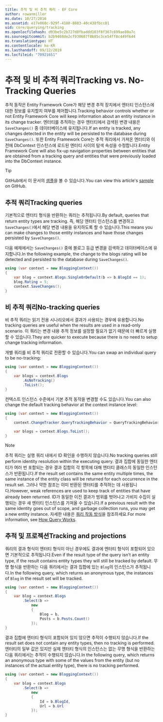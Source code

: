 ```yaml
---
title: 추적 및 비 추적 쿼리 - EF Core
author: rowanmiller
ms.date: 10/27/2016
ms.assetid: e17e060c-929f-4180-8883-40c438fbcc01
uid: core/querying/tracking
ms.openlocfilehash: d93be5c2b727d8fbaddd103f8f367c699ae80a7c
ms.sourcegitcommit: b2b9468de2cf930687f8b85c3ce54ff8c449f644
ms.translationtype: HT
ms.contentlocale: ko-KR
ms.lasthandoff: 09/12/2019
ms.locfileid: "70921651"
---
```

# <a name="tracking-vs-no-tracking-queries"></a><span data-ttu-id="616d8-102">추적 및 비 추적 쿼리</span><span class="sxs-lookup"><span data-stu-id="616d8-102">Tracking vs. No-Tracking Queries</span></span>

<span data-ttu-id="616d8-103">추적 동작은 Entity Framework Core가 해당 변경 추적 장치에서 엔터티 인스턴스에 대한 정보를 유지할지 여부를 제어합니다.</span><span class="sxs-lookup"><span data-stu-id="616d8-103">Tracking behavior controls whether or not Entity Framework Core will keep information about an entity instance in its change tracker.</span></span> <span data-ttu-id="616d8-104">엔터티를 추적하는 경우 엔터티에서 검색된 변경 내용은 `SaveChanges()` 중 데이터베이스에 유지됩니다.</span><span class="sxs-lookup"><span data-stu-id="616d8-104">If an entity is tracked, any changes detected in the entity will be persisted to the database during `SaveChanges()`.</span></span> <span data-ttu-id="616d8-105">또한 Entity Framework Core는 추적 쿼리에서 가져온 엔터티와 이전에 DbContext 인스턴스에 로드된 엔터티 사이의 탐색 속성을 수정합니다.</span><span class="sxs-lookup"><span data-stu-id="616d8-105">Entity Framework Core will also fix-up navigation properties between entities that are obtained from a tracking query and entities that were previously loaded into the DbContext instance.</span></span>

> [!TIP]  
> <span data-ttu-id="616d8-106">GitHub에서 이 문서의 [샘플](https://github.com/aspnet/EntityFramework.Docs/tree/master/samples/core/Querying)을 볼 수 있습니다.</span><span class="sxs-lookup"><span data-stu-id="616d8-106">You can view this article's [sample](https://github.com/aspnet/EntityFramework.Docs/tree/master/samples/core/Querying) on GitHub.</span></span>

## <a name="tracking-queries"></a><span data-ttu-id="616d8-107">추적 쿼리</span><span class="sxs-lookup"><span data-stu-id="616d8-107">Tracking queries</span></span>

<span data-ttu-id="616d8-108">기본적으로 엔터티 형식을 반환하는 쿼리는 추적됩니다.</span><span class="sxs-lookup"><span data-stu-id="616d8-108">By default, queries that return entity types are tracking.</span></span> <span data-ttu-id="616d8-109">즉, 해당 엔터티 인스턴스를 변경하고 `SaveChanges()`에서 해당 변경 내용을 유지하도록 할 수 있습니다.</span><span class="sxs-lookup"><span data-stu-id="616d8-109">This means you can make changes to those entity instances and have those changes persisted by `SaveChanges()`.</span></span>

<span data-ttu-id="616d8-110">다음 예제에서는 `SaveChanges()` 중에 블로그 등급 변경을 검색하고 데이터베이스에 유지합니다.</span><span class="sxs-lookup"><span data-stu-id="616d8-110">In the following example, the change to the blogs rating will be detected and persisted to the database during `SaveChanges()`.</span></span>

<!-- [!code-csharp[Main](samples/core/Querying/Tracking/Sample.cs)] -->
``` csharp
using (var context = new BloggingContext())
{
    var blog = context.Blogs.SingleOrDefault(b => b.BlogId == 1);
    blog.Rating = 5;
    context.SaveChanges();
}
```

## <a name="no-tracking-queries"></a><span data-ttu-id="616d8-111">비 추적 쿼리</span><span class="sxs-lookup"><span data-stu-id="616d8-111">No-tracking queries</span></span>

<span data-ttu-id="616d8-112">비 추적 쿼리는 읽기 전용 시나리오에서 결과가 사용되는 경우에 유용합니다.</span><span class="sxs-lookup"><span data-stu-id="616d8-112">No tracking queries are useful when the results are used in a read-only scenario.</span></span> <span data-ttu-id="616d8-113">이 쿼리는 변경 내용 추적 정보를 설정할 필요가 없기 때문에 더 빠르게 실행할 수 있습니다.</span><span class="sxs-lookup"><span data-stu-id="616d8-113">They are quicker to execute because there is no need to setup change tracking information.</span></span>

<span data-ttu-id="616d8-114">개별 쿼리를 비 추적 쿼리로 전환할 수 있습니다.</span><span class="sxs-lookup"><span data-stu-id="616d8-114">You can swap an individual query to be no-tracking:</span></span>

<!-- [!code-csharp[Main](samples/core/Querying/Tracking/Sample.cs?highlight=4)] -->
``` csharp
using (var context = new BloggingContext())
{
    var blogs = context.Blogs
        .AsNoTracking()
        .ToList();
}
```

<span data-ttu-id="616d8-115">컨텍스트 인스턴스 수준에서 기본 추적 동작을 변경할 수도 있습니다.</span><span class="sxs-lookup"><span data-stu-id="616d8-115">You can also change the default tracking behavior at the context instance level:</span></span>

<!-- [!code-csharp[Main](samples/core/Querying/Tracking/Sample.cs?highlight=3)] -->
``` csharp
using (var context = new BloggingContext())
{
    context.ChangeTracker.QueryTrackingBehavior = QueryTrackingBehavior.NoTracking;

    var blogs = context.Blogs.ToList();
}
```

> [!NOTE]  
> <span data-ttu-id="616d8-116">추적 쿼리는 실행 쿼리 내에서 ID 확인을 수행하지 않습니다.</span><span class="sxs-lookup"><span data-stu-id="616d8-116">No tracking queries still perform identity resolution within the executing query.</span></span> <span data-ttu-id="616d8-117">결과 집합에 동일한 엔터티가 여러 번 포함되는 경우 결과 집합의 각 항목에 대해 엔터티 클래스의 동일한 인스턴스가 반환됩니다.</span><span class="sxs-lookup"><span data-stu-id="616d8-117">If the result set contains the same entity multiple times, the same instance of the entity class will be returned for each occurrence in the result set.</span></span> <span data-ttu-id="616d8-118">그러나 약한 참조는 이미 반환된 엔터티를 추적하는 데 사용됩니다.</span><span class="sxs-lookup"><span data-stu-id="616d8-118">However, weak references are used to keep track of entities that have already been returned.</span></span> <span data-ttu-id="616d8-119">ID가 동일한 이전 결과가 범위를 벗어나고 가비지 수집이 실행되는 경우 새 엔터티 인스턴스를 가져올 수 있습니다.</span><span class="sxs-lookup"><span data-stu-id="616d8-119">If a previous result with the same identity goes out of scope, and garbage collection runs, you may get a new entity instance.</span></span> <span data-ttu-id="616d8-120">자세한 내용은 [쿼리 작동 방식](overview.md)을 참조하세요.</span><span class="sxs-lookup"><span data-stu-id="616d8-120">For more information, see [How Query Works](overview.md).</span></span>

## <a name="tracking-and-projections"></a><span data-ttu-id="616d8-121">추적 및 프로젝션</span><span class="sxs-lookup"><span data-stu-id="616d8-121">Tracking and projections</span></span>

<span data-ttu-id="616d8-122">쿼리의 결과 형식이 엔터티 형식이 아닌 경우에도 결과에 엔터티 형식이 포함되어 있으면 기본적으로 추적됩니다.</span><span class="sxs-lookup"><span data-stu-id="616d8-122">Even if the result type of the query isn't an entity type, if the result contains entity types they will still be tracked by default.</span></span> <span data-ttu-id="616d8-123">무명 형식을 반환하는 다음 쿼리에서는 결과 집합에 있는 `Blog`의 인스턴스가 추적됩니다.</span><span class="sxs-lookup"><span data-stu-id="616d8-123">In the following query, which returns an anonymous type, the instances of `Blog` in the result set will be tracked.</span></span>

<!-- [!code-csharp[Main](samples/core/Querying/Tracking/Sample.cs?highlight=7)] -->
``` csharp
using (var context = new BloggingContext())
{
    var blog = context.Blogs
        .Select(b =>
            new
            {
                Blog = b,
                Posts = b.Posts.Count()
            });
}
```

<span data-ttu-id="616d8-124">결과 집합에 엔터티 형식이 포함되어 있지 않으면 추적이 수행되지 않습니다.</span><span class="sxs-lookup"><span data-stu-id="616d8-124">If the result set does not contain any entity types, then no tracking is performed.</span></span> <span data-ttu-id="616d8-125">엔터티의 일부 값은 있지만 실제 엔터티 형식의 인스턴스는 없는 무명 형식을 반환하는 다음 쿼리에서는 추적이 수행되지 않습니다.</span><span class="sxs-lookup"><span data-stu-id="616d8-125">In the following query, which returns an anonymous type with some of the values from the entity (but no instances of the actual entity type), there is no tracking performed.</span></span>

<!-- [!code-csharp[Main](samples/core/Querying/Tracking/Sample.cs)] -->
``` csharp
using (var context = new BloggingContext())
{
    var blog = context.Blogs
        .Select(b =>
            new
            {
                Id = b.BlogId,
                Url = b.Url
            });
}
```
